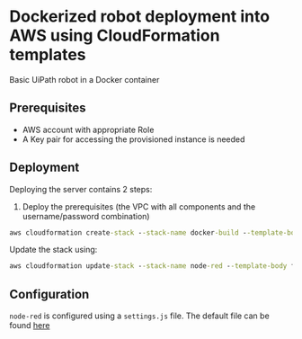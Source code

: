 # Dockerized robot deployment into AWS using CloudFormation templates

Basic UiPath robot in a Docker container

## Prerequisites

* AWS account with appropriate Role
* A Key pair for accessing the provisioned instance is needed

## Deployment

Deploying the server contains 2 steps:
1. Deploy the prerequisites (the VPC with all components and the username/password combination)
```cmd
aws cloudformation create-stack --stack-name docker-build --template-body file://prereq.yaml --parameters file://prereq-params.json
```


Update the stack using: 
```cmd
aws cloudformation update-stack --stack-name node-red --template-body file://linux-node-red.yaml --parameters file://node-red-params.json
```

## Configuration

`node-red` is configured using a `settings.js` file. The default file can be found [here](https://github.com/node-red/node-red/blob/master/packages/node_modules/node-red/settings.js)

